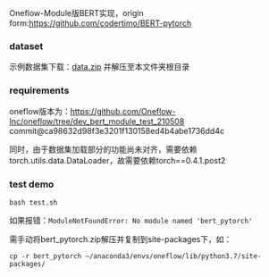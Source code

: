 Oneflow-Module版BERT实现，origin form:https://github.com/codertimo/BERT-pytorch

### dataset

示例数据集下载：[data.zip](https://oneflow-public.oss-cn-beijing.aliyuncs.com/datasets/BERT-pytorch/sampledataset/data.zip) 并解压至本文件夹根目录

### requirements

oneflow版本为：https://github.com/Oneflow-Inc/oneflow/tree/dev_bert_module_test_210508
commit@ca98632d98f3e3201f130158ed4b4abe1736dd4c

同时，由于数据集加载部分的功能尚未对齐，需要依赖torch.utils.data.DataLoader，故需要依赖torch==0.4.1.post2

### test demo

`bash test.sh`

如果报错：`ModuleNotFoundError: No module named 'bert_pytorch'`

需手动将bert_pytorch.zip解压并复制到site-packages下，如：

`cp -r bert_pytorch ~/anaconda3/envs/oneflow/lib/python3.7/site-packages/`

